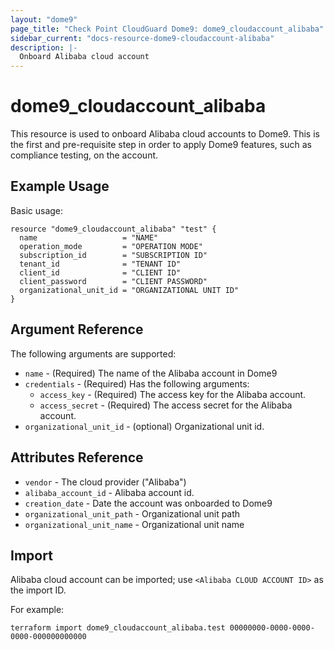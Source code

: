 ```yaml
---
layout: "dome9"
page_title: "Check Point CloudGuard Dome9: dome9_cloudaccount_alibaba"
sidebar_current: "docs-resource-dome9-cloudaccount-alibaba"
description: |-
  Onboard Alibaba cloud account
---
```


# dome9_cloudaccount_alibaba

This resource is used to onboard Alibaba cloud accounts to Dome9. This is the first and pre-requisite step in order to apply  Dome9 features, such as compliance testing, on the account.

## Example Usage

Basic usage:

```hcl
resource "dome9_cloudaccount_alibaba" "test" {
  name                   = "NAME"
  operation_mode         = "OPERATION MODE"
  subscription_id        = "SUBSCRIPTION ID"
  tenant_id              = "TENANT ID"
  client_id              = "CLIENT ID"
  client_password        = "CLIENT PASSWORD"
  organizational_unit_id = "ORGANIZATIONAL UNIT ID"
}
```

## Argument Reference

The following arguments are supported:

* `name` - (Required) The name of the Alibaba account in Dome9
* `credentials` - (Required) Has the following arguments:
  * `access_key` - (Required) The access key for the Alibaba account.
  * `access_secret` - (Required) The access secret for the Alibaba account.
* `organizational_unit_id` - (optional) Organizational unit id.

## Attributes Reference

* `vendor` - The cloud provider ("Alibaba")
* `alibaba_account_id` - Alibaba account id.
* `creation_date` - Date the account was onboarded to Dome9
* `organizational_unit_path` - Organizational unit path
* `organizational_unit_name` - Organizational unit name

## Import

Alibaba cloud account can be imported; use `<Alibaba CLOUD ACCOUNT ID>` as the import ID. 

For example:

```shell
terraform import dome9_cloudaccount_alibaba.test 00000000-0000-0000-0000-000000000000
```
